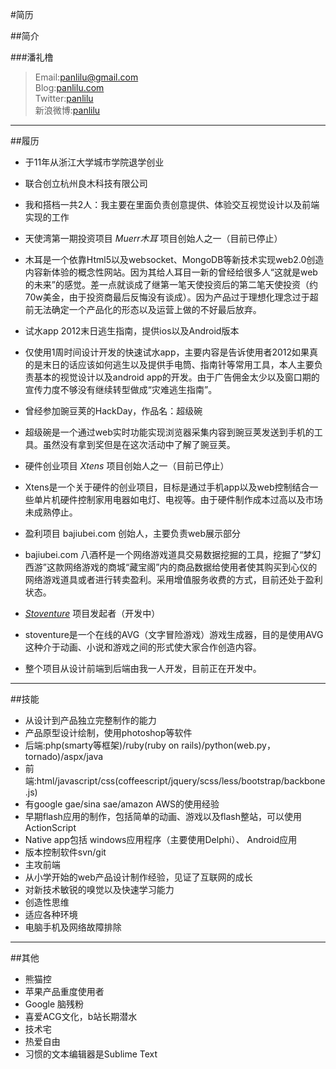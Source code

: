#简历

##简介

###潘礼橹
>Email:[panlilu@gmail.com](mailto://panlilu@gmail.com)<br>
>Blog:[panlilu.com](http://panlilu.com)<br>
>Twitter:[panlilu](http://twitter.com/panlilu)<br>
>新浪微博:[panlilu](http://weibo.com)

***
##履历





+  于11年从浙江大学城市学院退学创业
+  联合创立杭州良木科技有限公司
  +  我和搭档一共2人：我主要在里面负责创意提供、体验交互视觉设计以及前端实现的工作

+  天使湾第一期投资项目 *Muerr木耳* 项目创始人之一（目前已停止）
  +  木耳是一个依靠Html5以及websocket、MongoDB等新技术实现web2.0创造内容新体验的概念性网站。因为其给人耳目一新的曾经给很多人“这就是web的未来”的感觉。差一点就谈成了继第一笔天使投资后的第二笔天使投资（约70w美金，由于投资商最后反悔没有谈成）。因为产品过于理想化理念过于超前无法确定一个产品化的形态以及运营上做的不好最后放弃。

+  试水app 2012末日逃生指南，提供ios以及Android版本
  +  仅使用1周时间设计开发的快速试水app，主要内容是告诉使用者2012如果真的是末日的话应该如何逃生以及提供手电筒、指南针等常用工具，本人主要负责基本的视觉设计以及android app的开发。由于广告佣金太少以及窗口期的宣传力度不够没有继续转型做成“灾难逃生指南”。

+  曾经参加豌豆荚的HackDay，作品名：超级碗
  +  超级碗是一个通过web实时功能实现浏览器采集内容到豌豆荚发送到手机的工具。虽然没有拿到奖但是在这次活动中了解了豌豆荚。

+  硬件创业项目 *Xtens* 项目创始人之一（目前已停止）
  +  Xtens是一个关于硬件的创业项目，目标是通过手机app以及web控制结合一些单片机硬件控制家用电器如电灯、电视等。由于硬件制作成本过高以及市场未成熟停止。

+  盈利项目 bajiubei.com 创始人，主要负责web展示部分
  +  bajiubei.com 八酒杯是一个网络游戏道具交易数据挖掘的工具，挖掘了“梦幻西游”这款网络游戏的商城“藏宝阁”内的商品数据给使用者使其购买到心仪的网络游戏道具或者进行转卖盈利。采用增值服务收费的方式，目前还处于盈利状态。

+  [*Stoventure*](http://stoventure.com) 项目发起者（开发中）
  +  stoventure是一个在线的AVG（文字冒险游戏）游戏生成器，目的是使用AVG这种介于动画、小说和游戏之间的形式使大家合作创造内容。
  +  整个项目从设计前端到后端由我一人开发，目前正在开发中。 


***
##技能

+  从设计到产品独立完整制作的能力
  +  产品原型设计绘制，使用photoshop等软件
  +  后端:php(smarty等框架)/ruby(ruby on rails)/python(web.py，tornado)/aspx/java
  +  前端:html/javascript/css(coffeescript/jquery/scss/less/bootstrap/backbone.js)
  +  有google gae/sina sae/amazon AWS的使用经验
  +  早期flash应用的制作，包括简单的动画、游戏以及flash整站，可以使用ActionScript
  +  Native app包括 windows应用程序（主要使用Delphi）、 Android应用
  +  版本控制软件svn/git
+  主攻前端
+  从小学开始的web产品设计制作经验，见证了互联网的成长
+  对新技术敏锐的嗅觉以及快速学习能力
+  创造性思维
+  适应各种环境
+  电脑手机及网络故障排除

***
##其他

+  熊猫控
+  苹果产品重度使用者
+  Google 脑残粉
+  喜爱ACG文化，b站长期潜水
+  技术宅
+  热爱自由
+  习惯的文本编辑器是Sublime Text
